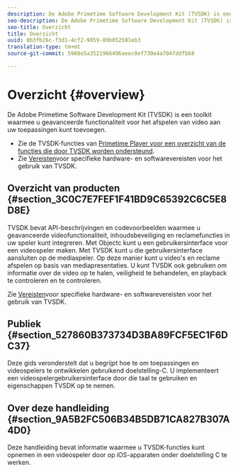 ```yaml
---
description: De Adobe Primetime Software Development Kit (TVSDK) is een toolkit waarmee u geavanceerde functionaliteit voor het afspelen van video aan uw toepassingen kunt toevoegen.
seo-description: De Adobe Primetime Software Development Kit (TVSDK) is een toolkit waarmee u geavanceerde functionaliteit voor het afspelen van video aan uw toepassingen kunt toevoegen.
seo-title: Overzicht
title: Overzicht
uuid: 0b3fb26c-f3d1-4cf2-9859-89b052501eb3
translation-type: tm+mt
source-git-commit: 5908e5a3521966496aeec0ef730e4a704fddfb68

---
```



# Overzicht {#overview}

De Adobe Primetime Software Development Kit (TVSDK) is een toolkit waarmee u geavanceerde functionaliteit voor het afspelen van video aan uw toepassingen kunt toevoegen.

* Zie de TVSDK-functies van [Primetime Player voor een overzicht van de functies die door TVSDK worden ondersteund](../c-psdk-ios-1.4-overview/c-psdk-ios-1.4-overview-of-the-player.md).
* Zie [Vereisten](../c-psdk-ios-1.4-overview/c-psdk-ios-1.4-requirements.md)voor specifieke hardware- en softwarevereisten voor het gebruik van TVSDK.

## Overzicht van producten {#section_3C0C7E7FEF1F41BD9C65392C6C5E8D8E}

TVSDK bevat API-beschrijvingen en codevoorbeelden waarmee u geavanceerde videofunctionaliteit, inhoudsbeveiliging en reclamefuncties in uw speler kunt integreren. Met Objectc kunt u een gebruikersinterface voor een videospeler maken. Met TVSDK kunt u die gebruikersinterface aansluiten op de mediaspeler. Op deze manier kunt u video&#39;s en reclame afspelen op basis van mediapresentaties. U kunt TVSDK ook gebruiken om informatie over de video op te halen, veiligheid te behandelen, en playback te controleren en te controleren.

Zie [Vereisten](../c-psdk-ios-1.4-overview/c-psdk-ios-1.4-requirements.md)voor specifieke hardware- en softwarevereisten voor het gebruik van TVSDK.

## Publiek {#section_527860B373734D3BA89FCF5EC1F6DC37}

Deze gids veronderstelt dat u begrijpt hoe te om toepassingen en videospelers te ontwikkelen gebruikend doelstelling-C. U implementeert een videospelergebruikersinterface door die taal te gebruiken en eigenschappen TVSDK op te nemen.

## Over deze handleiding {#section_9A5B2FC506B34B5DB71CA827B307A4D0}

Deze handleiding bevat informatie waarmee u TVSDK-functies kunt opnemen in een videospeler door op iOS-apparaten onder doelstelling C te werken.
